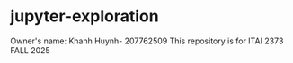 # jupyter-exploration
Owner's name: Khanh Huynh- 207762509
This repository is for ITAI 2373 FALL 2025
